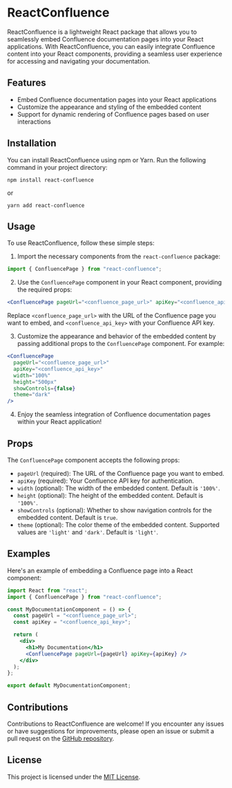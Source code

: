 # ReactConfluence

ReactConfluence is a lightweight React package that allows you to seamlessly embed Confluence documentation pages into your React applications. With ReactConfluence, you can easily integrate Confluence content into your React components, providing a seamless user experience for accessing and navigating your documentation.

## Features

- Embed Confluence documentation pages into your React applications
- Customize the appearance and styling of the embedded content
- Support for dynamic rendering of Confluence pages based on user interactions

## Installation

You can install ReactConfluence using npm or Yarn. Run the following command in your project directory:

```shell
npm install react-confluence
```

or

```shell
yarn add react-confluence
```

## Usage

To use ReactConfluence, follow these simple steps:

1. Import the necessary components from the `react-confluence` package:

```javascript
import { ConfluencePage } from "react-confluence";
```

2. Use the `ConfluencePage` component in your React component, providing the required props:

```jsx
<ConfluencePage pageUrl="<confluence_page_url>" apiKey="<confluence_api_key>" />
```

Replace `<confluence_page_url>` with the URL of the Confluence page you want to embed, and `<confluence_api_key>` with your Confluence API key.

3. Customize the appearance and behavior of the embedded content by passing additional props to the `ConfluencePage` component. For example:

```jsx
<ConfluencePage
  pageUrl="<confluence_page_url>"
  apiKey="<confluence_api_key>"
  width="100%"
  height="500px"
  showControls={false}
  theme="dark"
/>
```

4. Enjoy the seamless integration of Confluence documentation pages within your React application!

## Props

The `ConfluencePage` component accepts the following props:

- `pageUrl` (required): The URL of the Confluence page you want to embed.
- `apiKey` (required): Your Confluence API key for authentication.
- `width` (optional): The width of the embedded content. Default is `'100%'`.
- `height` (optional): The height of the embedded content. Default is `'100%'`.
- `showControls` (optional): Whether to show navigation controls for the embedded content. Default is `true`.
- `theme` (optional): The color theme of the embedded content. Supported values are `'light'` and `'dark'`. Default is `'light'`.

## Examples

Here's an example of embedding a Confluence page into a React component:

```jsx
import React from "react";
import { ConfluencePage } from "react-confluence";

const MyDocumentationComponent = () => {
  const pageUrl = "<confluence_page_url>";
  const apiKey = "<confluence_api_key>";

  return (
    <div>
      <h1>My Documentation</h1>
      <ConfluencePage pageUrl={pageUrl} apiKey={apiKey} />
    </div>
  );
};

export default MyDocumentationComponent;
```

## Contributions

Contributions to ReactConfluence are welcome! If you encounter any issues or have suggestions for improvements, please open an issue or submit a pull request on the [GitHub repository](https://github.com/yourusername/ReactConfluence).

## License

This project is licensed under the [MIT License](LICENSE).
